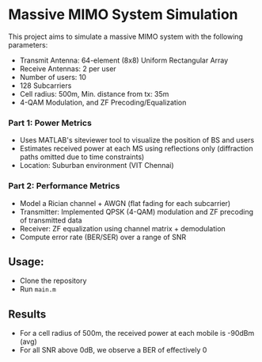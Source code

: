 # Massive MIMO System Simulation

This project aims to simulate a massive MIMO system with the following parameters:

- Transmit Antenna: 64-element (8x8) Uniform Rectangular Array
- Receive Antennas: 2 per user
- Number of users: 10
- 128 Subcarriers
- Cell radius: 500m, Min. distance from tx: 35m
- 4-QAM Modulation, and ZF Precoding/Equalization

### Part 1: Power Metrics
- Uses MATLAB's siteviewer tool to visualize the position of BS and users
- Estimates received power at each MS using reflections only (diffraction paths omitted due to time constraints)
- Location: Suburban environment (VIT Chennai)

### Part 2: Performance Metrics
- Model a Rician channel + AWGN (flat fading for each subcarrier)
- Transmitter: Implemented QPSK (4-QAM) modulation and ZF precoding of transmitted data
- Receiver: ZF equalization using channel matrix + demodulation
- Compute error rate (BER/SER) over a range of SNR

## Usage:
- Clone the repository
- Run ``` main.m ```

## Results
- For a cell radius of 500m, the received power at each mobile is -90dBm (avg)
- For all SNR above 0dB, we observe a BER of effectively 0



